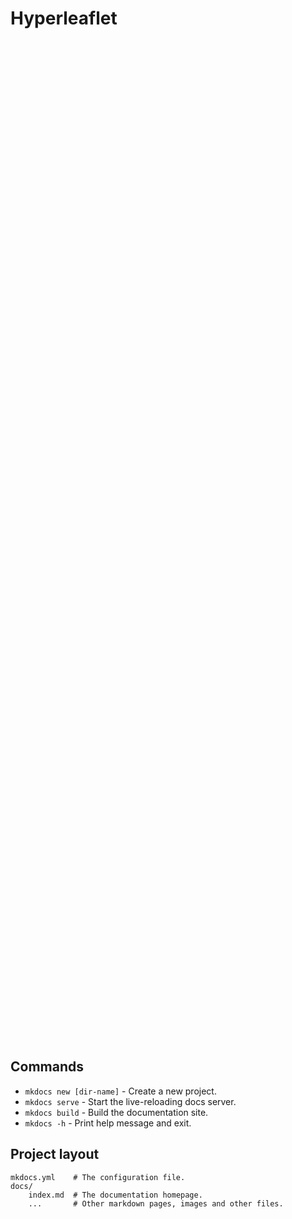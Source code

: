 # Hyperleaflet


<div id="map" class="map" data-center="39.73, 39.99" data-zoom="5" style="width: 500px; height: 40vh; z-index: 1">
    <div data-tile="EsriWorldImagery" data-max-zoom="19" data-min-zoom="5" data-default-tile></div>
    <div data-tile="OpenStreetMap"></div>
        <dl hyperleaflet>
            <data data-id="1" data-geometry="[41.0,39.72]" data-geometry-type="Point" data-popup="<h1>Trabzon<h1>"
                data-tooltip="1232" ></data>
            <data data-id="2" data-geometry="[39.97,32.85]" data-geometry-type="Point" data-popup="<h1>Ankara<h1>">
            </data>
        </dl>
</div>




## Commands

- `mkdocs new [dir-name]` - Create a new project.
- `mkdocs serve` - Start the live-reloading docs server.
- `mkdocs build` - Build the documentation site.
- `mkdocs -h` - Print help message and exit.

## Project layout 

    mkdocs.yml    # The configuration file.
    docs/
        index.md  # The documentation homepage.
        ...       # Other markdown pages, images and other files.

